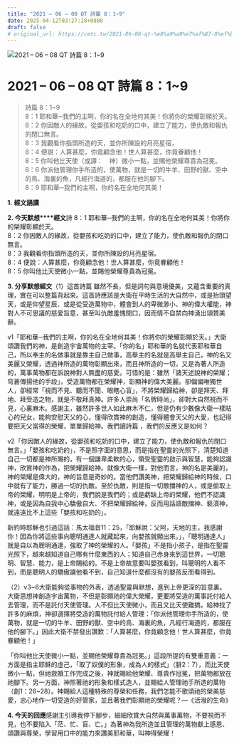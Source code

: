 ```yaml
---
title: "2021 – 06 – 08 QT 詩篇 8：1~9"
date: 2025-04-12T03:27:28+0800
draft: false
# original_url: https://cmtc.tw/2021-06-08-qt-%e8%a9%a9%e7%af%87-8%ef%bc%9a19
---
```


![2021 – 06 – 08 QT 詩篇 8：1~9](/images/qt.jpg   "2021 – 06 – 08 QT 詩篇 8：1~9")

# 2021 – 06 – 08 QT 詩篇 8：1~9

> 詩篇 8：1~9  
> 8：1 耶和華─我們的主啊，你的名在全地何其美！你將你的榮耀彰顯於天。  
> 8：2 你因敵人的緣故，從嬰孩和吃奶的口中，建立了能力，使仇敵和報仇的閉口無言。  
> 8：3 我觀看你指頭所造的天，並你所陳設的月亮星宿，  
> 8：4 便說：人算甚麼，你竟顧念他！世人算甚麼，你竟眷顧他！  
> 8：5 你叫他比天使（或譯：　神）微小一點，並賜他榮耀尊貴為冠冕。  
> 8：6 你派他管理你手所造的，使萬物，就是一切的牛羊、田野的獸、空中的鳥、海裏的魚，凡經行海道的，都服在他的腳下。  
> 8：9 耶和華─我們的主啊，你的名在全地何其美！

**1.** **經文誦讀**

**2. 今天默想****經文**詩 8：1 耶和華─我們的主啊，你的名在全地何其美！你將你的榮耀彰顯於天。  
8：2 你因敵人的緣故，從嬰孩和吃奶的口中，建立了能力，使仇敵和報仇的閉口無言。  
8：3 我觀看你指頭所造的天，並你所陳設的月亮星宿。  
8：4 便說：人算甚麼，你竟顧念他！世人算甚麼，你竟眷顧他！  
8：5 你叫他比天使微小一點，並賜他榮耀尊貴為冠冕。

**3. 分享默想經文**（1）這首詩篇 雖然不長，但是詞句與意境優美，又蘊含重要的真理，實在可以整篇背起來。這首詩應該是大衛在平時生活的大自然中，或是抬頭望天，或是仰望星辰、或是從受造萬物中，體會到人的卑微渺小、神的偉大權能，神對人不可思議的慈愛旨意，甚至叫仇敵羞愧閉口，因而情不自禁向神湧出頌贊美辭。

v1「耶和華─我們的主啊，你的名在全地何其美！你將你的榮耀彰顯於天。」大衛頌讚我們的神，是創造宇宙萬物的主宰。「你的名」耶和華的名就代表耶和華自己，所以奉主的名做事就是靠主自己做事，高舉主的名就是高舉主自己，神的名又美麗又榮耀，透過神所造的萬物彰顯出來，而且神所造的一切，又是為著人所造的，萬事萬物都在訴說神對人無盡的慈愛。可惜的是：雖然「諸天述說神的榮耀；穹蒼傳揚他的手段」，受造萬物都在榮耀神，彰顯神的偉大美麗。卻偏偏唯獨世人，卻經常「視而不見、聽而不聞、眼瞎心盲」，不將榮耀歸給神，卻是拜天、拜地、拜受造之物，就是不敬拜真神。許多人崇尚「名牌時尚」，卻對大自然視而不見，心裏麻木。感謝主，雖然許多世人如此麻木不仁，但是仍有少數像大衛一樣貼心的兒女，能夠安慰天父的心，懂得欣賞神的創造，懂得體會天父的大愛，也記得要把天父當得的榮耀，單單歸給神。我們讀詩篇 ，我們的反應又是如何？

v2「你因敵人的緣故，從嬰孩和吃奶的口中，建立了能力，使仇敵和報仇的閉口無言。」「嬰孩和吃奶的」，不是照字面的意思，而是指在聖靈的光照下，清楚知道自己一切都是神所賜的，有一個謙卑柔軟的心，領受聖靈的啟示與智慧，能夠認識神，欣賞神的作為，把榮耀歸給神。就像大衛一樣，對他而言，神的名是美麗的，神的榮耀是偉大的，神的旨意是奇妙的。當他們讚美神，把榮耀歸給神的時候，口中就有了能力，勝過一切的仇敵。至於仇敵，則是指一切敵擋神的人，或是偷取上帝的榮耀，明明是上帝的，我們說是我們的；或是虧缺上帝的榮耀，他們不認識神，或是因為自我中心驕傲自大、不把榮耀歸給神，反而用話語敵擋神、褻瀆神，就遠遠比不上這些「嬰孩和吃奶的」。

新約時耶穌也引過這話：馬太福音11：25，「耶穌說：父阿，天地的主，我感謝你！因為你將這些事向聰明通達人就藏起來，向嬰孩就顯出來。」，「聰明通達人」就是自以為聰明通達，強取了神的榮耀的人。「嬰孩」不是指小孩子，是指在聖靈光照下，越來越知道自己哪有什麼東西的人；知道自己赤身來到這世界，一切聰明、智慧、能力，是上帝賜給的。不是上帝故意要叫嬰孩看到，叫聰明的人看不到，而是聰明人的驕傲讓他看不到，自己知道什麼都沒有的嬰孩反而看得到。

（2）v3~6大衛能夠從事物的外表，透過聖靈與默想，進到上帝更深的旨意裏。大衛思想神創造宇宙萬物，不但是彰顯祂的偉大榮耀，更要將受造的萬事託付給人去管理，而不是託付天使管理。人不但比天使微小，而且又比天使難搞，給神找了許多的麻煩，神卻選擇將受造的萬物託付給人管理：「你派他管理你手所造的，使萬物，就是一切的牛羊、田野的獸、空中的鳥、海裏的魚，凡經行海道的，都服在他的腳下。」因此大衛不禁發出讚歎：「人算甚麼，你竟顧念他！世人算甚麼，你竟眷顧他！」

「你叫他比天使微小一點，並賜他榮耀尊貴為冠冕。」這段所提的有雙重意義：一方面是指主耶穌的虛己，「取了奴僕的形象，成為人的樣式」（腓2：7），而比天使微小一點，但祂救贖工作完成之後，神就賜給他榮耀、尊貴作冠冕，把萬物都放在祂腳下。另一方面，神照著祂的形象和樣式造人，並賜給人管理祂手所造的萬物（創1：26~28）。神賜給人這種特殊的尊榮和任務，我們怎能不歌頌祂的榮美慈愛，忠心地作一切受造的好管家，並且著我們彰顯祂的榮耀呢？—《活潑的生命》

**4. 今天的回應**感謝主引導我停下腳步，細細欣賞大自然與萬事萬物，不要視而不見，也不要陷入「茫、忙、盲、亡。」為著神為我所造並且管理的萬物獻上感恩、頌讚與尊榮，學習用口中的能力來讚美耶和華，叫神得榮耀！